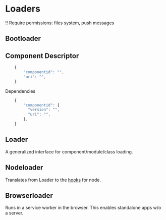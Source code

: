 Loaders
=======

!! Require permissions: files system, push messages

## Bootloader


## Component Descriptor

````js
    {
        "componentid": "",
        "uri": "",
    }
````
Dependencies
````js
    {
        "componentid": {
          "version": "",
          "uri": "",
        },
    }
````

## Loader
A generalized interface for component/module/class loading.

## Nodeloader

Translates from Loader to the [hooks](https://nodejs.org/dist/latest-v15.x/docs/api/esm.html#esm_hooks) 
for node.

## Browserloader

Runs in a service worker in the browser. This enables standalone apps w/o a server.




